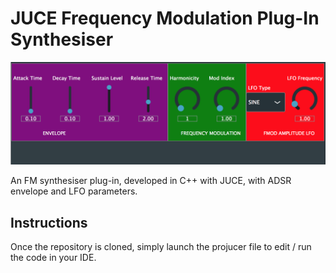 # JUCE Frequency Modulation Plug-In Synthesiser

![FMSynthScreenshot ](/images/juce_fm_synth.png)

An FM synthesiser plug-in, developed in C++ with JUCE, with ADSR envelope and LFO parameters.

## Instructions

Once the repository is cloned, simply launch the projucer file to edit / run the code in your IDE.

